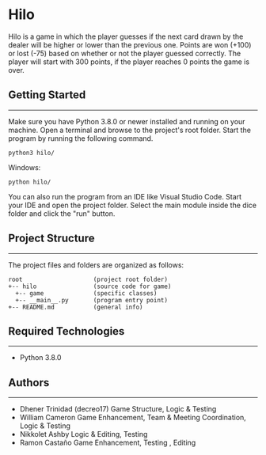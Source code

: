 # Hilo
Hilo is a game in which the player guesses if the next card drawn by the dealer will be higher or lower than the previous one. Points are won (+100) or lost (-75) based on whether or not the player guessed correctly. The player will start with 300 points, if the player reaches 0 points the game is over.

## Getting Started
---
Make sure you have Python 3.8.0 or newer installed and running on your machine. Open a terminal and 
browse to the project's root folder. Start the program by running the following command.
```
python3 hilo/ 
```
Windows:
```
python hilo/ 
```
You can also run the program from an IDE like Visual Studio Code. Start your IDE and open the 
project folder. Select the main module inside the dice folder and click the "run" button.

## Project Structure
---
The project files and folders are organized as follows:
```
root                    (project root folder)
+-- hilo                (source code for game)
  +-- game              (specific classes)
  +-- __main__.py       (program entry point)
+-- README.md           (general info)
```

## Required Technologies
---
* Python 3.8.0

## Authors
---
* Dhener Trinidad (decreo17) Game Structure, Logic & Testing
* William Cameron Game Enhancement, Team & Meeting Coordination, Logic & Testing
* Nikkolet Ashby Logic & Editing, Testing 
* Ramon Castaño Game Enhancement, Testing , Editing
